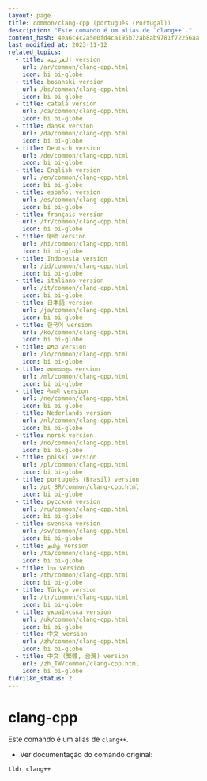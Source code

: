 ```yaml
---
layout: page
title: common/clang-cpp (português (Portugal))
description: "Este comando é um alias de `clang++`."
content_hash: 4ea6c4c2a5e0fd4ca195b72ab8ab9781f72256aa
last_modified_at: 2023-11-12
related_topics:
  - title: العربية version
    url: /ar/common/clang-cpp.html
    icon: bi bi-globe
  - title: bosanski version
    url: /bs/common/clang-cpp.html
    icon: bi bi-globe
  - title: català version
    url: /ca/common/clang-cpp.html
    icon: bi bi-globe
  - title: dansk version
    url: /da/common/clang-cpp.html
    icon: bi bi-globe
  - title: Deutsch version
    url: /de/common/clang-cpp.html
    icon: bi bi-globe
  - title: English version
    url: /en/common/clang-cpp.html
    icon: bi bi-globe
  - title: español version
    url: /es/common/clang-cpp.html
    icon: bi bi-globe
  - title: français version
    url: /fr/common/clang-cpp.html
    icon: bi bi-globe
  - title: हिन्दी version
    url: /hi/common/clang-cpp.html
    icon: bi bi-globe
  - title: Indonesia version
    url: /id/common/clang-cpp.html
    icon: bi bi-globe
  - title: italiano version
    url: /it/common/clang-cpp.html
    icon: bi bi-globe
  - title: 日本語 version
    url: /ja/common/clang-cpp.html
    icon: bi bi-globe
  - title: 한국어 version
    url: /ko/common/clang-cpp.html
    icon: bi bi-globe
  - title: ລາວ version
    url: /lo/common/clang-cpp.html
    icon: bi bi-globe
  - title: മലയാളം version
    url: /ml/common/clang-cpp.html
    icon: bi bi-globe
  - title: नेपाली version
    url: /ne/common/clang-cpp.html
    icon: bi bi-globe
  - title: Nederlands version
    url: /nl/common/clang-cpp.html
    icon: bi bi-globe
  - title: norsk version
    url: /no/common/clang-cpp.html
    icon: bi bi-globe
  - title: polski version
    url: /pl/common/clang-cpp.html
    icon: bi bi-globe
  - title: português (Brasil) version
    url: /pt_BR/common/clang-cpp.html
    icon: bi bi-globe
  - title: русский version
    url: /ru/common/clang-cpp.html
    icon: bi bi-globe
  - title: svenska version
    url: /sv/common/clang-cpp.html
    icon: bi bi-globe
  - title: தமிழ் version
    url: /ta/common/clang-cpp.html
    icon: bi bi-globe
  - title: ไทย version
    url: /th/common/clang-cpp.html
    icon: bi bi-globe
  - title: Türkçe version
    url: /tr/common/clang-cpp.html
    icon: bi bi-globe
  - title: українська version
    url: /uk/common/clang-cpp.html
    icon: bi bi-globe
  - title: 中文 version
    url: /zh/common/clang-cpp.html
    icon: bi bi-globe
  - title: 中文 (繁體, 台灣) version
    url: /zh_TW/common/clang-cpp.html
    icon: bi bi-globe
tldri18n_status: 2
---
```

# clang-cpp

Este comando é um alias de `clang++`.

- Ver documentação do comando original:

`tldr clang++`
